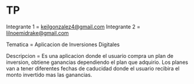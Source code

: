 # TP

Integrante 1 = keilgonzalez4@gmail.com
Integrante 2 = lilnoemidrake@gmail.com

Tematica = Aplicacion de Inversiones Digitales

Descripcion = Es una aplicacion donde el usuario compra un plan de inversion, obtiene ganancias dependiendo el plan que adquirio.
Los planes van a tener diferentes fechas de caducidad donde el usuario recibira el monto invertido mas las ganancias.

